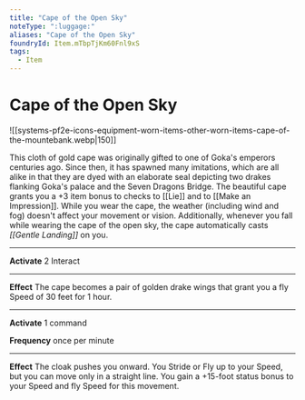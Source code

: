 ```yaml
---
title: "Cape of the Open Sky"
noteType: ":luggage:"
aliases: "Cape of the Open Sky"
foundryId: Item.mTbpTjKm60Fnl9xS
tags:
  - Item
---
```


# Cape of the Open Sky
![[systems-pf2e-icons-equipment-worn-items-other-worn-items-cape-of-the-mountebank.webp|150]]

This cloth of gold cape was originally gifted to one of Goka's emperors centuries ago. Since then, it has spawned many imitations, which are all alike in that they are dyed with an elaborate seal depicting two drakes flanking Goka's palace and the Seven Dragons Bridge. The beautiful cape grants you a +3 item bonus to checks to [[Lie]] and to [[Make an Impression]]. While you wear the cape, the weather (including wind and fog) doesn't affect your movement or vision. Additionally, whenever you fall while wearing the cape of the open sky, the cape automatically casts _[[Gentle Landing]]_ on you.

* * *

**Activate** 2 Interact

* * *

**Effect** The cape becomes a pair of golden drake wings that grant you a fly Speed of 30 feet for 1 hour.

* * *

**Activate** 1 command

**Frequency** once per minute

* * *

**Effect** The cloak pushes you onward. You Stride or Fly up to your Speed, but you can move only in a straight line. You gain a +15-foot status bonus to your Speed and fly Speed for this movement.
